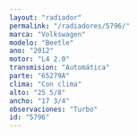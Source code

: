 ```yaml
---
layout: "radiador"
permalink: "/radiadores/5796/"
marca: "Volkswagen"
modelo: "Beetle"
ano: "2012"
motor: "L4 2.0"
transmision: "Automática"
parte: "65279A"
clima: "Con clima"
alto: "25 5/8"
ancho: "17 3/4"
observaciones: "Turbo"
id: "5796"
---
```


